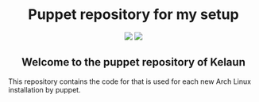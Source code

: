 <div align="center">
  <h1>Puppet repository for my setup</h1>
</div>

<div align="center">
  <img src="https://img.shields.io/maintenance/yes/2020?label=maintained&style=flat-square"> <img src="https://img.shields.io/badge/contribution-welcome-brightgreen&?style=flat-square">

  <h2>Welcome to the puppet repository of Kelaun</h2>
</div>

<div align="left">
  <p>
    This repository contains the code for that is used for each new Arch Linux installation by puppet.<br>
  </p>
</div>
